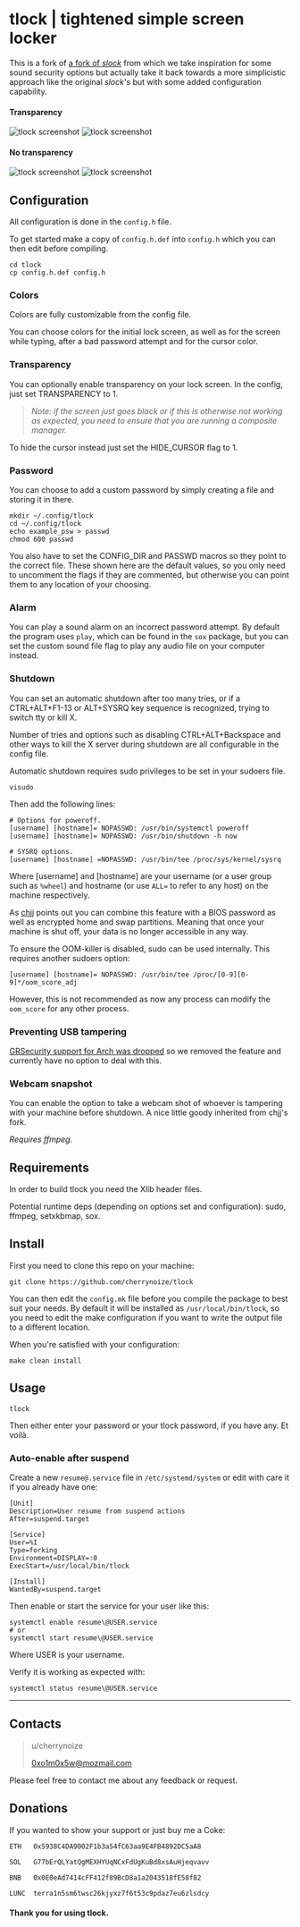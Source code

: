 # tlock | tightened simple screen locker

This is a fork of
[a fork of *slock*](https://github.com/chjj/slock)
from which we take inspiration for some sound security 
options but actually take it back towards a more 
simplicistic approach like the original *slock*'s but 
with some added configuration capability.

#### Transparency
![tlock screenshot](https://i.imgur.com/UCSM7VE.png "tlock with transparency option")
![tlock screenshot](https://i.imgur.com/o7CCIgq.png "tlock with transparency option")
#### No transparency
![tlock screenshot](https://imgur.com/E8uLMrO "tlock with no transparency")
![tlock screenshot](https://imgur.com/kuvWYrH "tlock with no transparency")

## Configuration

All configuration is done in the `config.h` file.

To get started make a copy of `config.h.def` into
`config.h` which you can then edit before compiling.

    cd tlock
    cp config.h.def config.h

### Colors

Colors are fully customizable from the config file.

You can choose colors for the initial lock screen, as
well as for the screen while typing, after a bad password
attempt and for the cursor color.

### Transparency

You can optionally enable transparency on your lock 
screen. In the config, just set TRANSPARENCY to 1.

> *Note: if the screen just goes black or if this is 
> otherwise not working as expected, you need to ensure
> that you are running a composite manager.*

To hide the cursor instead just set the HIDE_CURSOR
flag to 1.

### Password

You can choose to add a custom password by simply
creating a file and storing it in there.

    mkdir ~/.config/tlock
    cd ~/.config/tlock
    echo example_psw > passwd 
    chmod 600 passwd

You also have to set the CONFIG_DIR and PASSWD macros
so they point to the correct file. These shown here
are the default values, so you only need to uncomment
the flags if they are commented, but otherwise you can
point them to any location of your choosing.

### Alarm

You can play a sound alarm on an incorrect password
attempt. By default the program uses `play`, which can be
found in the `sox` package, but you can set the custom
sound file flag to play any audio file on your computer
instead.

### Shutdown

You can set an automatic shutdown after too many tries,
or if a CTRL+ALT+F1-13 or ALT+SYSRQ key sequence is 
recognized, trying to switch tty or kill X.

Number of tries and options such as disabling
CTRL+ALT+Backspace and other ways to kill the X server
during shutdown are all configurable in the config file.

Automatic shutdown requires sudo privileges to be set in
your sudoers file.

    visudo 

Then add the following lines:

    # Options for poweroff.
    [username] [hostname]= NOPASSWD: /usr/bin/systemctl poweroff
    [username] [hostname]= NOPASSWD: /usr/bin/shutdown -h now

    # SYSRQ options.
    [username] [hostname] =NOPASSWD: /usr/bin/tee /proc/sys/kernel/sysrq

Where [username] and [hostname] are your username (or a
user group such as `%wheel`) and hostname (or use `ALL=`
to refer to any host) on the machine respectively.

As [chjj](https://github.com/chjj/slock) points out you
can combine this feature with a BIOS password as well as 
encrypted home and swap partitions. Meaning that once
your machine is shut off, your data is no longer
accessible in any way.

To ensure the OOM-killer is disabled, sudo can be used
internally. This requires another sudoers option:

    [username] [hostname]= NOPASSWD: /usr/bin/tee /proc/[0-9][0-9]*/oom_score_adj

However, this is not recommended as now any process can 
modify the `oom_score` for any other process.

### Preventing USB tampering

[GRSecurity support for Arch was dropped](https://lists.archlinux.org/pipermail/arch-general/2017-April/043604.html)
so we removed the feature and currently have no option to
deal with this.

### Webcam snapshot

You can enable the option to take a webcam shot of
whoever is tampering with your machine before shutdown.
A nice little goody inherited from chjj's fork. 

*Requires ffmpeg.*

## Requirements

In order to build tlock you need the Xlib header files.

Potential runtime deps (depending on options set and
configuration): sudo, ffmpeg, setxkbmap, sox.

## Install

First you need to clone this repo on your machine:

    git clone https://github.com/cherrynoize/tlock

You can then edit the `config.mk` file before you compile
the package to best suit your needs. By default it will be
installed as `/usr/local/bin/tlock`, so you need to edit
the make configuration if you want to write the output
file to a different location.

When you're satisfied with your configuration:

    make clean install

## Usage 

    tlock

Then either enter your password or your tlock password,
if you have any. Et voilà.

### Auto-enable after suspend

Create a new `resume@.service` file in
`/etc/systemd/system` or edit with care it if you
already have one:

    [Unit]
    Description=User resume from suspend actions
    After=suspend.target

    [Service]
    User=%I
    Type=forking
    Environment=DISPLAY=:0
    ExecStart=/usr/local/bin/tlock

    [Install]
    WantedBy=suspend.target

Then enable or start the service for your user like this:

    systemctl enable resume\@USER.service
    # or
    systemctl start resume\@USER.service

Where USER is your username.

Verify it is working as expected with:

    systemctl status resume\@USER.service

---

## Contacts

> u/cherrynoize
> 
> 0xo1m0x5w@mozmail.com

Please feel free to contact me about any feedback or
request.

## Donations

If you wanted to show your support or just buy me a Coke:

    ETH   0x5938C4DA9002F1b3a54fC63aa9E4FB4892DC5aA8

    SOL   G77bErQLYatQgMEXHYUqNCxFdUgKuBd8xsAuHjeqvavv

    BNB   0x0E0eAd7414cFF412f89BcD8a1a2043518fE58f82

    LUNC  terra1n5sm6twsc26kjyxz7f6t53c9pdaz7eu6zlsdcy

#### Thank you for using tlock.
